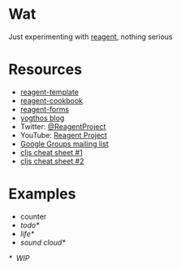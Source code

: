 # Wat

Just experimenting with [reagent](http://reagent-project.github.io/), nothing serious

# Resources

* [reagent-template](https://github.com/reagent-project/reagent-template)
* [reagent-cookbook](https://github.com/reagent-project/reagent-cookbook)
* [reagent-forms](https://github.com/reagent-project/reagent-forms)
* [yogthos blog](http://yogthos.net/)
* Twitter: [@ReagentProject](https://twitter.com/reagentproject)
* YouTube: [Reagent Project](https://www.youtube.com/channel/UC1UP5LiNNNf0a45dA9eDA0Q)
* [Google Groups mailing list](https://groups.google.com/forum/#!forum/reagent-project)
* [cljs cheat sheet #1](https://github.com/readevalprintlove/clojurescript-cheatsheet/blob/master/cljs-cheatsheet.pdf)
* [cljs cheat sheet #2](http://cljs.info/cheatsheet/)

# Examples

* counter
* _todo*_
* _life*_
* _sound cloud*_

_* ­ WIP_
